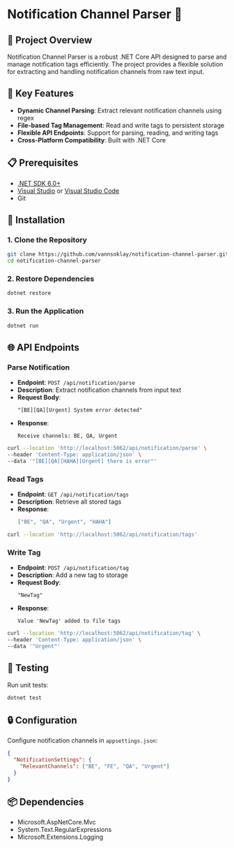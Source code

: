 # Notification Channel Parser 📡

## 🌟 Project Overview

Notification Channel Parser is a robust .NET Core API designed to parse and manage notification tags efficiently. The project provides a flexible solution for extracting and handling notification channels from raw text input.

## 🚀 Key Features

- **Dynamic Channel Parsing**: Extract relevant notification channels using regex
- **File-based Tag Management**: Read and write tags to persistent storage
- **Flexible API Endpoints**: Support for parsing, reading, and writing tags
- **Cross-Platform Compatibility**: Built with .NET Core

## 📋 Prerequisites

- [.NET SDK 6.0+](https://dotnet.microsoft.com/download)
- [Visual Studio](https://visualstudio.microsoft.com/) or [Visual Studio Code](https://code.visualstudio.com/)
- Git

## 🔧 Installation

### 1. Clone the Repository

```bash
git clone https://github.com/vannsoklay/notification-channel-parser.git
cd notification-channel-parser
```

### 2. Restore Dependencies

```bash
dotnet restore
```

### 3. Run the Application

```bash
dotnet run
```

## 🌐 API Endpoints

### Parse Notification

- **Endpoint**: `POST /api/notification/parse`
- **Description**: Extract notification channels from input text
- **Request Body**: 
  ```
  "[BE][QA][Urgent] System error detected"
  ```
- **Response**:
  ```
  Receive channels: BE, QA, Urgent
  ```
```bash
curl --location 'http://localhost:5062/api/notification/parse' \
--header 'Content-Type: application/json' \
--data '"[BE][QA][HAHA][Urgent] there is error"'
```

### Read Tags

- **Endpoint**: `GET /api/notification/tags`
- **Description**: Retrieve all stored tags
- **Response**:
  ```json
  ["BE", "QA", "Urgent", "HAHA"]
  ```

```bash
curl --location 'http://localhost:5062/api/notification/tags'
```

### Write Tag

- **Endpoint**: `POST /api/notification/tag`
- **Description**: Add a new tag to storage
- **Request Body**: 
  ```
  "NewTag"
  ```
- **Response**:
  ```
  Value 'NewTag' added to file tags
  ```
```bash
curl --location 'http://localhost:5062/api/notification/tag' \
--header 'Content-Type: application/json' \
--data '"Urgent"'
```

## 🧪 Testing

Run unit tests:
```bash
dotnet test
```

## 🔒 Configuration

Configure notification channels in `appsettings.json`:
```json
{
  "NotificationSettings": {
    "RelevantChannels": ["BE", "FE", "QA", "Urgent"]
  }
}
```

## 📦 Dependencies

- Microsoft.AspNetCore.Mvc
- System.Text.RegularExpressions
- Microsoft.Extensions.Logging